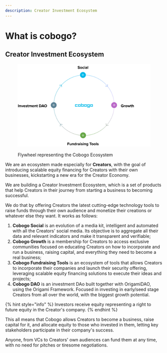```yaml
---
description: Creator Investment Ecosystem
---
```


# What is cobogo?

## Creator Investment Ecosystem

<figure><img src=".gitbook/assets/Group 1000003433 (2).png" alt=""><figcaption><p>Flywheel representing the Cobogo Ecosystem</p></figcaption></figure>

We are an ecosystem made especially for **Creators**, with the goal of introducing scalable equity financing for Creators with their own businesses, kickstarting a new era for the Creator Economy.

We are building a Creator Investment Ecosystem, which is a set of products that help Creators in their journey from starting a business to becoming successful.

We do that by offering Creators the latest cutting-edge technology tools to raise funds through their own audience and monetize their creations or whatever else they want. It works as follows:

1. **Cobogo Social** is an evolution of a media kit, intelligent and automated with all the Creators' social media. Its objective is to aggregate all their data and relevant indicators and make it transparent and verifiable;
2. **Cobogo Growth** is a membership for Creators to access exclusive communities focused on educating Creators on how to incorporate and run a business, raising capital, and everything they need to become a real business;
3. **Cobogo Fundraising Tools** is an ecosystem of tools that allows Creators to incorporate their companies and launch their security offering, leveraging scalable equity financing solutions to execute their ideas and projects;
4. **Cobogo DAO** is an investment DAo built together with OrigamiDAO, using the Origami Framework. Focused in investing in early/seed stage Creators from all over the world, with the biggest growth potential.



{% hint style="info" %}
Investors receive equity representing a right to future equity in the Creator's company.
{% endhint %}

This all means that Cobogo allows Creators to become a business, raise capital for it, and allocate equity to those who invested in them, letting key stakeholders participate in their company's success.&#x20;

Anyone, from VCs to Creators' own audiences can fund them at any time, with no need for pitches or tiresome negotiations.



